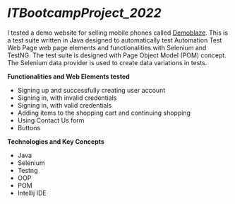 # ***ITBootcampProject_2022***

I tested a demo website for selling mobile phones called [Demoblaze](https://www.demoblaze.com/cart.html).
This is a test suite written in Java designed to automatically test Automation Test Web Page web page elements and 
functionalities with Selenium and TestNG. The test suite is designed with Page Object Model (POM) concept. 
The Selenium data provider is used to create data variations in tests.

**Functionalities and Web Elements tested**

- Signing up and successfully creating user account
- Signing in, with invalid credentials
- Signing in, with valid credentials
- Adding items to the shopping cart and continuing shopping
- Using Contact Us form
- Buttons

**Technologies and Key Concepts**

- Java
- Selenium
- Testng
- OOP
- POM
- Intellij IDE
